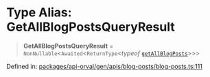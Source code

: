 # Type Alias: GetAllBlogPostsQueryResult

> **GetAllBlogPostsQueryResult** = `NonNullable`\<`Awaited`\<`ReturnType`\<*typeof* [`getAllBlogPosts`](../functions/getAllBlogPosts.md)\>\>\>

Defined in: [packages/api-orval/gen/apis/blog-posts/blog-posts.ts:111](https://github.com/the-inconvenience-store/mono-example/blob/77ed7dd80da67d5d4a2bd8320e638952ed491201/packages/api-orval/gen/apis/blog-posts/blog-posts.ts#L111)

